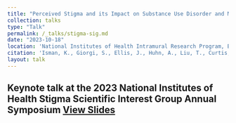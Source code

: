 ```yaml
---
title: "Perceived Stigma and its Impact on Substance Use Disorder and Mental Health"
collection: talks
type: "Talk"
permalink: /_talks/stigma-sig.md
date: "2023-10-18"
location: 'National Institutes of Health Intramural Research Program, Bethesda, Maryland'
citation: 'Isman, K., Giorgi, S., Ellis, J., Huhn, A., Liu, T., Curtis, B. (2023). &quot;Perceived Stigma and its Impact on Substance Use Disorder and Mental Health&quot; <i>2023 National Institutes of Health Stigma Scientific Interest Group Annual Symposium</i>.'
layout: talk
---
```


Keynote talk at the 2023 National Institutes of Health Stigma Scientific Interest Group Annual Symposium [View Slides](../files/stigma-sig.pdf)
---
